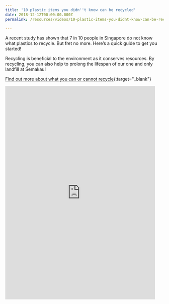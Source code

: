 ```yaml
---
title: '10 plastic items you didn''t know can be recycled'
date: 2018-12-12T00:00:00.000Z
permalink: /resources/videos/10-plastic-items-you-didnt-know-can-be-recycled

---
```


A recent study has shown that 7 in 10 people in Singapore do not know what plastics to recycle. But fret no more. Here’s a quick guide to get you started!

Recycling is beneficial to the environment as it conserves resources. By recycling, you can also help to prolong the lifespan of our one and only landfill at Semakau!

[Find out more about what you can or cannot recycle](https://mewr.sg/2PTynb6){:target="_blank"} 

<div class="bp-youtube">
      <iframe src="https://www.facebook.com/plugins/video.php?href=https%3A%2F%2Fwww.facebook.com%2FMEWRsingapore%2Fvideos%2F324701011634661%2F&show_text=0&width=476" width="476" height="676" style="border:none;overflow:hidden" scrolling="no" frameborder="0" allowTransparency="true" allowFullScreen="true"></iframe>
</div>
